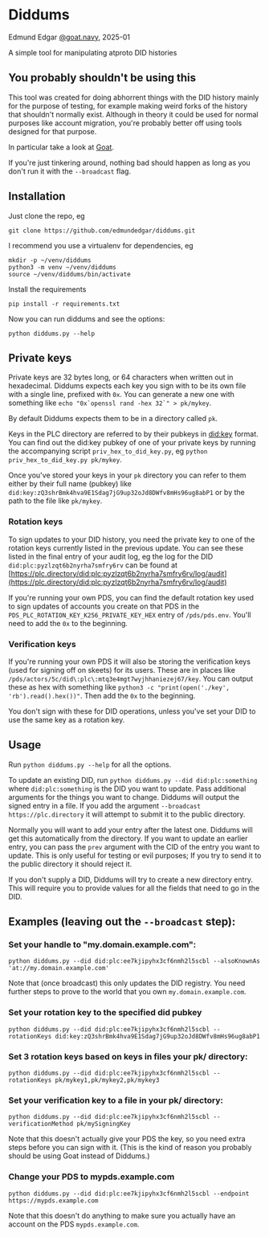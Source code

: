 # Diddums

Edmund Edgar [@goat.navy](https://bsky.app/profile/goat.navy), 2025-01

A simple tool for manipulating atproto DID histories

## You probably shouldn't be using this

This tool was created for doing abhorrent things with the DID history mainly for the purpose of testing, for example making weird forks of the history that shouldn't normally exist. Although in theory it could be used for normal purposes like account migration, you're probably better off using tools designed for that purpose.

In particular take a look at [Goat](https://github.com/bluesky-social/indigo/blob/main/cmd/goat/README.md).

If you're just tinkering around, nothing bad should happen as long as you don't run it with the `--broadcast` flag.

## Installation

Just clone the repo, eg

    git clone https://github.com/edmundedgar/diddums.git

I recommend you use a virtualenv for dependencies, eg

    mkdir -p ~/venv/diddums
    python3 -m venv ~/venv/diddums
    source ~/venv/diddums/bin/activate

Install the requirements

    pip install -r requirements.txt

Now you can run diddums and see the options:

    python diddums.py --help

## Private keys

Private keys are 32 bytes long, or 64 characters when written out in hexadecimal. Diddums expects each key you sign with to be its own file with a single line, prefixed with `0x`. You can generate a new one with something like ``echo "0x`openssl rand -hex 32`" > pk/mykey``.

By default Diddums expects them to be in a directory called `pk`.

Keys in the PLC directory are referred to by their pubkeys in [did:key](https://w3c-ccg.github.io/did-method-key/) format. You can find out the did:key pubkey of one of your private keys by running the accompanying script `priv_hex_to_did_key.py`, eg `python priv_hex_to_did_key.py pk/mykey`.

Once you've stored your keys in your `pk` directory you can refer to them either by their full name (pubkey) like `did:key:zQ3shrBmk4hva9E1Sdag7jG9up32oJd8DWfv8mHs96ug8abP1` or by the path to the file like `pk/mykey`.

### Rotation keys

To sign updates to your DID history, you need the private key to one of the rotation keys currently listed in the previous update. You can see these listed in the final entry of your audit log, eg the log for the DID `did:plc:pyzlzqt6b2nyrha7smfry6rv` can be found at [https://plc.directory/did:plc:pyzlzqt6b2nyrha7smfry6rv/log/audit](https://plc.directory/did:plc:pyzlzqt6b2nyrha7smfry6rv/log/audit)

If you're running your own PDS, you can find the default rotation key used to sign updates of accounts you create on that PDS in the `PDS_PLC_ROTATION_KEY_K256_PRIVATE_KEY_HEX` entry of `/pds/pds.env`. You'll need to add the `0x` to the beginning.

### Verification keys

If you're running your own PDS it will also be storing the verification keys (used for signing off on skeets) for its users. These are in places like `/pds/actors/5c/did\:plc\:mtq3e4mgt7wyjhhaniezej67/key`. You can output these as hex with something like `python3 -c "print(open('./key', 'rb').read().hex())"`. Then add the `0x` to the beginning.

You don't sign with these for DID operations, unless you've set your DID to use the same key as a rotation key.

## Usage

Run `python diddums.py --help` for all the options.

To update an existing DID, run `python diddums.py --did did:plc:something` where `did:plc:something` is the DID you want to update. Pass additional arguments for the things you want to change. Diddums will output the signed entry in a file. If you add the argument `--broadcast https://plc.directory` it will attempt to submit it to the public directory.

Normally you will want to add your entry after the latest one. Diddums will get this automatically from the directory. If you want to update an earlier entry, you can pass the `prev` argument with the CID of the entry you want to update. This is only useful for testing or evil purposes; If you try to send it to the public directory it should reject it.

If you don't supply a DID, Diddums will try to create a new directory entry. This will require you to provide values for all the fields that need to go in the DID.

## Examples (leaving out the `--broadcast` step):

### Set your handle to "my.domain.example.com":

    python diddums.py --did did:plc:ee7kjipyhx3cf6nmh2l5scbl --alsoKnownAs 'at://my.domain.example.com'

Note that (once broadcast) this only updates the DID registry. You need further steps to prove to the world that you own `my.domain.example.com`.

### Set your rotation key to the specified did pubkey

    python diddums.py --did did:plc:ee7kjipyhx3cf6nmh2l5scbl --rotationKeys did:key:zQ3shrBmk4hva9E1Sdag7jG9up32oJd8DWfv8mHs96ug8abP1

### Set 3 rotation keys based on keys in files your pk/ directory:

    python diddums.py --did did:plc:ee7kjipyhx3cf6nmh2l5scbl --rotationKeys pk/mykey1,pk/mykey2,pk/mykey3

### Set your verification key to a file in your pk/ directory:

    python diddums.py --did did:plc:ee7kjipyhx3cf6nmh2l5scbl --verificationMethod pk/mySigningKey

Note that this doesn't actually give your PDS the key, so you need extra steps before you can sign with it. (This is the kind of reason you probably should be using Goat instead of Diddums.)

### Change your PDS to mypds.example.com

    python diddums.py --did did:plc:ee7kjipyhx3cf6nmh2l5scbl --endpoint https://mypds.example.com

Note that this doesn't do anything to make sure you actually have an account on the PDS `mypds.example.com`.
